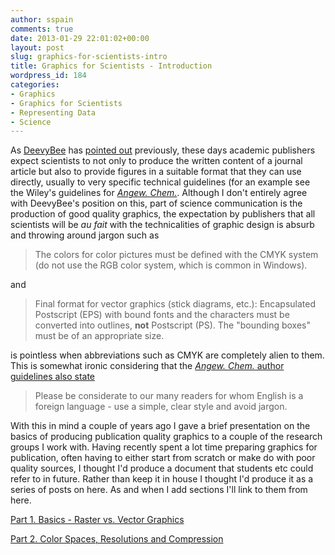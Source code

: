```yaml
---
author: sspain
comments: true
date: 2013-01-29 22:01:02+00:00
layout: post
slug: graphics-for-scientists-intro
title: Graphics for Scientists - Introduction
wordpress_id: 184
categories:
- Graphics
- Graphics for Scientists
- Representing Data
- Science
---
```


As [DeevyBee](https://twitter.com/deevybee) has [pointed out](http://deevybee.blogspot.co.uk/2010/06/exciting-day-in-life-of-scientist.html) previously, these days academic publishers expect scientists to not only to produce the written content of a journal article but also to provide figures in a suitable format that they can use directly, usually to very specific technical guidelines (for an example see the Wiley's guidelines for [*Angew. Chem.*](http://onlinelibrary.wiley.com/journal/10.1002/\(ISSN\)1521-3773/homepage/2002_graphgest.html). Although I don't entirely agree with DeevyBee's position on this, part of science communication is the production of good quality graphics, the expectation by publishers that all scientists will be *au fait* with the technicalities of graphic design is absurb and throwing around jargon such as


> The colors for color pictures must be defined with the CMYK system (do not use the RGB color system, which is common in Windows).


and


> Final format for vector graphics (stick diagrams, etc.): Encapsulated Postscript (EPS) with bound fonts and the characters must be converted into outlines, **not** Postscript (PS). The "bounding boxes" must be of an appropriate size.


is pointless when abbreviations such as CMYK are completely alien to them. This is somewhat ironic considering that the [*Angew. Chem.* author guidelines also state](http://onlinelibrary.wiley.com/journal/10.1002/\(ISSN\)1521-3773/homepage/2002_guideline.html)


> Please be considerate to our many readers for whom English is a foreign language - use a simple, clear style and avoid jargon.


With this in mind a couple of years ago I gave a brief presentation on the basics of producing publication quality graphics to a couple of the research groups I work with. Having recently spent a lot time preparing graphics for publication, often having to either start from scratch or make do with poor quality sources, I thought I'd produce a document that students etc could refer to in future. Rather than keep it in house I thought I'd produce it as a series of posts on here. As and when I add sections I'll link to them from here.

[Part 1. Basics - Raster vs. Vector Graphics](/2013/01/29/graphics-for-scientists-part-1-raster-vs-vector-graphics.html)

[Part 2. Color Spaces, Resolutions and Compression](/2013/01/30/graphics-for-scientists-part-2-color-spaces-resolutions-and-compression.html)








